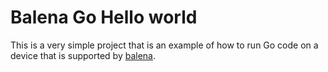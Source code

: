 # Balena Go Hello world

This is a very simple project that is an example of how to run Go code on a device that is supported by [balena](https://balena.io).

